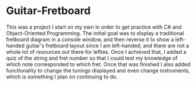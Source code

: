 # Guitar-Fretboard

This was a project I start on my own in order to get practice with C# and Object-Oriented Programming. The initial goal was to display a traditional fretboard diagram in a console window, and then reverse it to show a left-handed guitar's fretboard layout since I am left-handed, and there are not a whole lot of resources out there for lefties. Once I achieved that, I added a quiz of the string and fret number so that I could test my knowledge of which note corresponded to which fret. Once that was finished I also added functionality to change the tunings displayed and even change instruments, which is something I plan on continuing to do.
